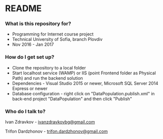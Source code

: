 # README #

### What is this repository for? ###

* Programming for Internet course project
* Technical University of Sofia, branch Plovdiv
* Nov 2016 - Jan 2017 

### How do I get set up? ###

* Clone the repository to a local folder
* Start localhost service (WAMP) or IIS (point Frontend folder as Physical Path) and run the backend solution
* Dependencies - Visual Studio 2015 or newer, Microsoft SQL Server 2014 Express or newer
* Database configuration - right click on "DataPopulation.publish.xml" in back-end project "DataPopulation" and then click "Publish"

### Who do I talk to? ###

Ivan Zdravkov - ivanzdravkovbg@gmail.com

Trifon Dardzhonov - trifon.dardzhonov@gmail.com